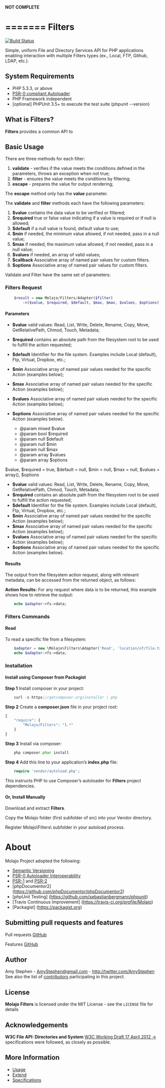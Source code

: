 **NOT COMPLETE**

=======
Filters
=======

[![Build Status](https://travis-ci.org/Molajo/Filters.png?branch=master)](https://travis-ci.org/Molajo/Filters)

Simple, uniform File and Directory Services API for PHP applications enabling interaction with multiple Filters types
(ex., Local, FTP, Github, LDAP, etc.).


## System Requirements ##

* PHP 5.3.3, or above
* [PSR-0 compliant Autoloader](https://github.com/php-fig/fig-standards/blob/master/accepted/PSR-0.md)
* PHP Framework independent
* [optional] PHPUnit 3.5+ to execute the test suite (phpunit --version)

## What is Filters? ##

**Filters** provides a common API to

## Basic Usage ##

There are three methods for each filter:

1. **validate** - verifies if the value meets the conditions defined in the parameters, throws an
    exception when not true;
2. **filter** - ensures the value meets the conditions by filtering;
3. **escape** - prepares the value for output rendering;

The **escape** method only has the **value** parameter.

The **validate** and **filter** methods each have the following parameters:
1. **$value** contains the data value to be verified or filtered;
2. **$required** true or false value indicating if a value is required or if null is allowed;
3. **$default** if a null value is found, default value to use;
4. **$min** if needed, the minimum value allowed, if not needed, pass in a null value;
5. **$max** if needed, the maximum value allowed, if not needed, pass in a null value;
6. **$values** if needed, an array of valid values;
7. **$callback** Associative array of named pair values for custom filters.
7. **$options** Associative array of named pair values for custom filters.

Validate and Filter have the same set of parameters:

### Filters Request ###

```php
    $result = new Molajo/Filters/Adapter($filter)
        ->($value, $required, $default, $max, $max, $values, $options);
```
#### Parameters ####

- **$value** valid values: Read, List, Write, Delete, Rename, Copy, Move, GetRelativePath, Chmod, Touch, Metadata;
- **$required** contains an absolute path from the filesystem root to be used to fulfill the action requested;
- **$default** Identifier for the file system. Examples include Local (default), Ftp, Virtual, Dropbox, etc.;
- **$min** Associative array of named pair values needed for the specific Action (examples below);
- **$max** Associative array of named pair values needed for the specific Action (examples below);
- **$values** Associative array of named pair values needed for the specific Action (examples below);
- **$options** Associative array of named pair values needed for the specific Action (examples below).

     * @param   mixed    $value
     * @param   bool     $required
     * @param   null     $default
     * @param   null     $min
     * @param   null     $max
     * @param   array    $values
     * @param   array    $options

$value,
        $required = true,
        $default = null,
        $min = null,
        $max = null,
        $values = array(),
        $options
- **$value** valid values: Read, List, Write, Delete, Rename, Copy, Move, GetRelativePath, Chmod, Touch, Metadata;
- **$required** contains an absolute path from the filesystem root to be used to fulfill the action requested;
- **$default** Identifier for the file system. Examples include Local (default), Ftp, Virtual, Dropbox, etc.;
- **$min** Associative array of named pair values needed for the specific Action (examples below);
- **$max** Associative array of named pair values needed for the specific Action (examples below);
- **$values** Associative array of named pair values needed for the specific Action (examples below);
- **$options** Associative array of named pair values needed for the specific Action (examples below).

#### Results ####

The output from the filesystem action request, along with relevant metadata, can be accessed from the returned
object, as follows:

**Action Results:** For any request where data is to be returned, this example shows how to retrieve the output:

```php
    echo $adapter->fs->data;
```

### Filters Commands ###

#### Read ####

To read a specific file from a filesystem:

```php
    $adapter = new \Molajo\Filters\Adapter('Read', 'location/of/file.txt');
    echo $adapter->fs->data;
```

### Installation

#### Install using Composer from Packagist

**Step 1** Install composer in your project:

```php
    curl -s https://getcomposer.org/installer | php
```

**Step 2** Create a **composer.json** file in your project root:

```php
{
    "require": {
        "Molajo/Filters": "1.*"
    }
}
```

**Step 3** Install via composer:

```php
    php composer.phar install
```

**Step 4** Add this line to your application’s **index.php** file:

```php
    require 'vendor/autoload.php';
```

This instructs PHP to use Composer’s autoloader for **Filters** project dependencies.

#### Or, Install Manually

Download and extract **Filters**.

Copy the Molajo folder (first subfolder of src) into your Vendor directory.

Register Molajo\Filters\ subfolder in your autoload process.

About
=====

Molajo Project adopted the following:

 * [Semantic Versioning](http://semver.org/)
 * [PSR-0 Autoloader Interoperability](https://github.com/php-fig/fig-standards/blob/master/accepted/PSR-0.md)
 * [PSR-1](https://github.com/php-fig/fig-standards/blob/master/accepted/PSR-1-basic-coding-standard.md)
 and [PSR-2](https://github.com/php-fig/fig-standards/blob/master/accepted/PSR-2-coding-style-guide.md)
 * [phpDocumentor2] (https://github.com/phpDocumentor/phpDocumentor2)
 * [phpUnit Testing] (https://github.com/sebastianbergmann/phpunit)
 * [Travis Continuous Improvement] (https://travis-ci.org/profile/Molajo)
 * [Packagist] (https://packagist.org)


Submitting pull requests and features
------------------------------------

Pull requests [GitHub](https://github.com/Molajo/Fileservices/pulls)

Features [GitHub](https://github.com/Molajo/Fileservices/issues)

Author
------

Amy Stephen - <AmyStephen@gmail.com> - <http://twitter.com/AmyStephen><br />
See also the list of [contributors](https://github.com/Molajo/Fileservices/contributors) participating in this project.

License
-------

**Molajo Filters** is licensed under the MIT License - see the `LICENSE` file for details

Acknowledgements
----------------

**W3C File API: Directories and System** [W3C Working Draft 17 April 2012 → ](http://www.w3.org/TR/file-system-api/)
specifications were followed, as closely as possible.

More Information
----------------
- [Usage](/Filters/doc/usage.md)
- [Extend](/Filters/doc/extend.md)
- [Specifications](/Filters/doc/specifications.md)
